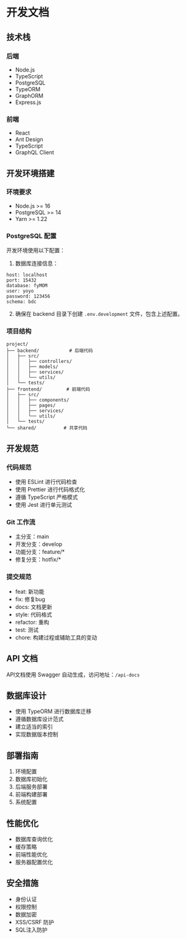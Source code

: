 # 开发文档

## 技术栈

### 后端
- Node.js
- TypeScript
- PostgreSQL
- TypeORM
- GraphORM
- Express.js

### 前端
- React
- Ant Design
- TypeScript
- GraphQL Client

## 开发环境搭建

### 环境要求
- Node.js >= 16
- PostgreSQL >= 14
- Yarn >= 1.22

### PostgreSQL 配置
开发环境使用以下配置：

1. 数据库连接信息：
```
host: localhost
port: 15432
database: fyMOM
user: yoyo
password: 123456
schema: bdc
```

2. 确保在 backend 目录下创建 `.env.development` 文件，包含上述配置。

### 项目结构
```
project/
├── backend/           # 后端代码
│   ├── src/
│   │   ├── controllers/
│   │   ├── models/
│   │   ├── services/
│   │   └── utils/
│   └── tests/
├── frontend/         # 前端代码
│   ├── src/
│   │   ├── components/
│   │   ├── pages/
│   │   ├── services/
│   │   └── utils/
│   └── tests/
└── shared/          # 共享代码
```

## 开发规范

### 代码规范
- 使用 ESLint 进行代码检查
- 使用 Prettier 进行代码格式化
- 遵循 TypeScript 严格模式
- 使用 Jest 进行单元测试

### Git 工作流
- 主分支：main
- 开发分支：develop
- 功能分支：feature/*
- 修复分支：hotfix/*

### 提交规范
- feat: 新功能
- fix: 修复bug
- docs: 文档更新
- style: 代码格式
- refactor: 重构
- test: 测试
- chore: 构建过程或辅助工具的变动

## API 文档
API文档使用 Swagger 自动生成，访问地址：`/api-docs`

## 数据库设计
- 使用 TypeORM 进行数据库迁移
- 遵循数据库设计范式
- 建立适当的索引
- 实现数据版本控制

## 部署指南
1. 环境配置
2. 数据库初始化
3. 后端服务部署
4. 前端构建部署
5. 系统配置

## 性能优化
- 数据库查询优化
- 缓存策略
- 前端性能优化
- 服务器配置优化

## 安全措施
- 身份认证
- 权限控制
- 数据加密
- XSS/CSRF 防护
- SQL注入防护 